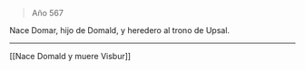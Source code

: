 > Año 567

Nace Domar, hijo de Domald, y heredero al trono de Upsal.

---

[[Nace Domald y muere Visbur]]
